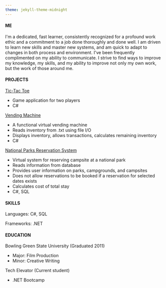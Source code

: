 ```yaml
---
theme: jekyll-theme-midnight
---
```


<html>
	<head>
		<link type="text/css" rel="stylesheet" href="stylesheet.css"/>
	</head>
	<body>
		<div class="left"></div>
		<div class="right">
			<h4>ME</h4>
			<p>I'm a dedicated, fast learner, consistently recognized for a profound work ethic 
			and a commitment to a job done thoroughly and done well. I am driven to learn new skills 
			and master new systems, and am quick to adapt to changes in both process and environment. 
			I've been frequently complimented on my ability to communicate. I strive to find ways to 
			improve my knowledge, my skills, and my ability to improve not only my own work, but the 
			work of those around me.</p>
			<h4>PROJECTS</h4>
			<p><a href="https://github.com/jzkarap/TicTacToe">Tic-Tac Toe</a></p>
			<ul>
				<li>Game application for two players</li>
				<li>C#</li>
				</ul>
			<p><a href="https://github.com/jzkarap/VendingMachine">Vending Machine</a></p>
			<ul>
				<li>A functional virtual vending machine</li>
				<li>Reads inventory from .txt using file I/O</li>
				<li>Displays inventory, allows transactions, calculates remaining inventory</li>
				<li>C#</li>
			</ul>
			<p><a href="https://github.com/jzkarap/ParksReservation">National Parks Reservation System</a></p>
			<ul>
			<li>Virtual system for reserving campsite at a national park</li>
			<li>Reads information from database</li>
			<li>Provides user information on parks, campgrounds, and campsites</li>
			<li>Does not allow reservations to be booked if a reservation for selected dates exists</li>
			<li>Calculates cost of total stay</li>
			<li>C#, SQL</li>	
			</ul>
			<h4>SKILLS</h4>
			<p>Languages: C#, SQL</p>
			<p>Frameworks: .NET</p>
			<h4>EDUCATION</h4>
			<p>Bowling Green State University (Graduated 2011)</p>
			<ul>
				<li>Major: Film Production</li>
				<li>Minor: Creative Writing</li>
			</ul>
			<p>Tech Elevator (Current student)</p>
			<ul>
			    <li>.NET Bootcamp</li>
			</ul>	
		</div>
	</body>
</html>
